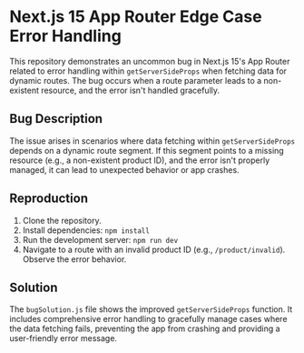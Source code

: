 # Next.js 15 App Router Edge Case Error Handling

This repository demonstrates an uncommon bug in Next.js 15's App Router related to error handling within `getServerSideProps` when fetching data for dynamic routes. The bug occurs when a route parameter leads to a non-existent resource, and the error isn't handled gracefully.

## Bug Description
The issue arises in scenarios where data fetching within `getServerSideProps` depends on a dynamic route segment.  If this segment points to a missing resource (e.g., a non-existent product ID), and the error isn't properly managed, it can lead to unexpected behavior or app crashes.

## Reproduction
1. Clone the repository.
2. Install dependencies: `npm install`
3. Run the development server: `npm run dev`
4. Navigate to a route with an invalid product ID (e.g., `/product/invalid`). Observe the error behavior.

## Solution
The `bugSolution.js` file shows the improved `getServerSideProps` function.  It includes comprehensive error handling to gracefully manage cases where the data fetching fails, preventing the app from crashing and providing a user-friendly error message.